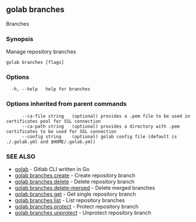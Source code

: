 ## golab branches

Branches

### Synopsis


Manage repository branches

```
golab branches [flags]
```

### Options

```
  -h, --help   help for branches
```

### Options inherited from parent commands

```
      --ca-file string   (optional) provides a .pem file to be used in certificates pool for SSL connection
      --ca-path string   (optional) provides a directory with .pem certificates to be used for SSL connection
      --config string    (optional) golab config file (default is ./.golab.yml and $HOME/.golab.yml)
```

### SEE ALSO
* [golab](golab.md)	 - Gitlab CLI written in Go
* [golab branches create](golab_branches_create.md)	 - Create repository branch
* [golab branches delete](golab_branches_delete.md)	 - Delete repository branch
* [golab branches delete-merged](golab_branches_delete-merged.md)	 - Delete merged branches
* [golab branches get](golab_branches_get.md)	 - Get single repository branch
* [golab branches list](golab_branches_list.md)	 - List repository branches
* [golab branches protect](golab_branches_protect.md)	 - Protect repository branch
* [golab branches unprotect](golab_branches_unprotect.md)	 - Unprotect repository branch


